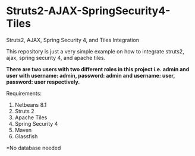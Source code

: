 # Struts2-AJAX-SpringSecurity4-Tiles
Struts2, AJAX, Spring Security 4, and Tiles Integration

This repository is just a very simple example on how to integrate struts2, ajax, spring security 4, and apache tiles.

<b> There are two users with two different roles in this project i.e. admin and user with username: admin, password: admin and username: user, password: user respectively. </b>

Requirements:
1. Netbeans 8.1
2. Struts 2
3. Apache Tiles
4. Spring Security 4
5. Maven
6. Glassfish

*No database needed

